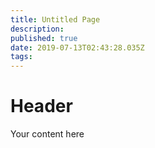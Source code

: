 ```yaml
---
title: Untitled Page
description: 
published: true
date: 2019-07-13T02:43:28.035Z
tags: 
---
```


# Header

Your content here